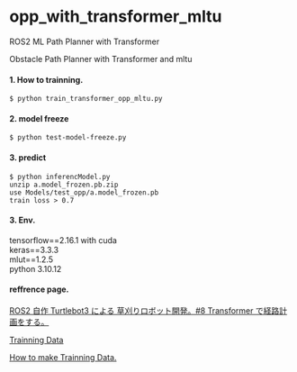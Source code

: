 # opp_with_transformer_mltu  
  
ROS2 ML Path Planner with Transformer  
  
Obstacle Path Planner with Transformer and mltu  

#### 1. How to trainning.  

    $ python train_transformer_opp_mltu.py  

#### 2. model freeze  

    $ python test-model-freeze.py  

#### 3. predict  

    $ python inferencModel.py  
    unzip a.model_frozen.pb.zip
    use Models/test_opp/a.model_frozen.pb  
    train loss > 0.7  
  
#### 3. Env.  

   tensorflow==2.16.1  with cuda  
   keras==3.3.3  
   mlut==1.2.5  
   python 3.10.12  


#### reffrence page.    

  [ROS2 自作 Turtlebot3 による 草刈りロボット開発。#8 Transformer で経路計画をする。](http://www.netosa.com/blog/2024/09/ros2-turtlebot3-8-thetastarplanner.html)  

  [Trainning Data](https://huggingface.co/datasets/tosa-no-onchan/opp)  

  [How to make Trainning Data.](https://github.com/tosa-no-onchan/opp_with_transformer_cpp)  
